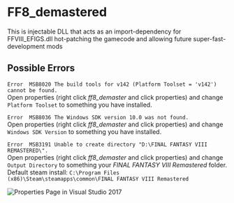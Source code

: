 # FF8_demastered
This is injectable DLL that acts as an import-dependency for FFVIII_EFIGS.dll hot-patching the gamecode and allowing future super-fast-development mods

## Possible Errors
`Error	MSB8020	The build tools for v142 (Platform Toolset = 'v142') cannot be found.`<br/>
Open properties (right click _ff8_demaster_ and click properties) and change `Platform Toolset` to something you have installed.

`Error	MSB8036	The Windows SDK version 10.0 was not found.`<br/>
Open properties (right click _ff8_demaster_ and click properties) and change `Windows SDK Version` to something you have installed.

`Error	MSB3191	Unable to create directory "D:\FINAL FANTASY VIII REMASTERED\".`<br/>
Open properties (right click _ff8_demaster_ and click properties) and change `Output Directory` to something your _FINAL FANTASY VIII Remastered_ folder.<br/>
Default steam install: `C:\Program Files (x86)\Steam\steamapps\common\FINAL FANTASY VIII Remastered`


![Properties Page in Visual Studio 2017](https://cdn.discordapp.com/attachments/622172784667394052/628892957327753216/unknown.png)
